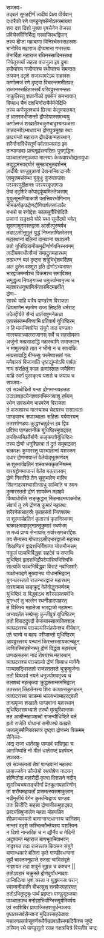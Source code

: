 सञ्जयः-   
तद्बलं सुमहद्दीर्णं त्वदीयं प्रेक्ष्य वीर्यवान्  
दधारैको रणे पाण्डून्वृषसेनोऽस्त्रमायया  
शरा दश दिशो मुक्ता वृषसेनेन तेजसा  
प्रविचेरुर्विनिर्भिद्य नरवाजिरथद्विपान्  
तस्य दीप्ता महाबाणा विनिश्चेरुस्सहस्रशः  
भानोरिव महाराज दीप्यमाना गभस्तयः  
तेनार्दिता महाराज रथिनस्सादिनस्तथा  
निपेतुरुर्व्यां सहसा वातनुन्ना इव द्रुमाः  
हयौघांश्च गजौघांश्च रथौघांश्च समन्ततः  
तापयन् ददृशे राजञ्समरेऽथ सहस्रशः  
कर्णात्मजं रणे दृष्ट्वा विचरन्तमभीतवत्  
राजानस्सहितास्सर्वे परिवव्रुस्समन्ततः  
नाकुलिस्तु शतानीको वृषसेनं समभ्ययात्  
विव्याध चैनं दशभिर्नाराचैर्मर्मभेदिभिः  
तस्य कर्णसुतश्चापं छित्त्वा केतुमपातयत्  
तं भ्रातरमभीप्सन्तो द्रौपदेयास्समभ्ययुः  
कर्णात्मजं शरव्रातैश्चक्रुश्चादृश्यमञ्जसा  
तान्नदन्तोऽभ्यधावन्त द्रोणपुत्रमुखा रथाः  
छादयन्तो महाराज द्रौपदेयान्महारथान्  
शरैर्नानाविधैस्तूर्णं पर्वताञ्जलदा इव  
तान्पाण्डवाः प्रत्यगृह्णंस्त्वरिताः पुत्रगृद्धिनः  
पाञ्चालास्सृञ्जया मात्स्याः केकयाश्चोद्यतायुधाः  
तद्युद्धमभवद्घोरं सुमहाद्भुतदर्शनम्  
त्वदीयैः पाण्डुपुत्राणां देवानामिव दानवैः  
एवमुत्तमसंरम्भा युयुधुः कुरुपाण्डवाः  
परस्परमुदीक्षन्तः परस्परकृतागसः  
तेषां ददृशिरे कोपाद्वपूंष्यमिततेजसाम्  
युयुत्सूनामिवाकाशे पतत्त्रिवरभोगिनाम्  
भीमकर्णकृपद्रोणद्रौणिपार्षतसात्यकैः  
बभासे स रणोद्देशः कालसूर्यैरिवोदितैः  
प्रजानां सङ्क्षये घोरे यथा सूर्योदयो भवेत्  
शूराणामुदयस्तद्वत्स आसीत्पुरुषर्षभ  
तदाऽऽसीत्तुमुलं युद्धं निघ्नतामितरेतरम्  
महारथानां बलिनां दानवानां यथाऽमरैः  
ततो युधिष्ठिरानीकमुदीर्णार्णवनिस्स्वनम्  
त्वदीयमवधीत्सैन्यं सम्प्रद्रुतमहारथम्  
तत्प्रभग्नं बलं दृष्ट्वा शत्रुभिर्भृशमर्दितम्  
अलं द्रुतेन वश्शूरा इति द्रोणोऽभ्यभाषत  
भारद्वाजममर्षश्च विक्रमश्च समाविशत्  
समुद्धृत्य निषङ्गाच्च धनुर्ज्यामवमृज्य च  
महाशरधनुष्पाणिर्यन्तारमिदमब्रवीत्  
द्रोणः-  
सारथे याहि यत्रैष पाण्डरेण विराजता  
ध्रियमाणेन च्छत्रेण राजा तिष्ठति धर्मराट्  
तदेतद्दीर्यते सैन्यं धार्तराष्ट्रमनेकधा  
एतत्संस्तम्भयिष्यामि प्रतिवार्य युधिष्ठिरम्  
न हि मामभिवर्षन्ति संयुगे तात पाण्डवाः  
मात्स्यपाञ्चालराजानस् सर्वे च सहसोमकाः  
अर्जुनो मत्प्रसादाद्धि महास्त्राणि समाप्तवान्  
न मामुत्सहते तात न भीमो न च सात्यकिः  
मत्प्रसादाद्धि बीभत्सुः परमेष्वासतां गतः  
ममैवास्त्रं विजानाति धृष्टद्युम्नोऽपि पार्षतः  
नायं संरक्षितुं कालः प्राणांस्तात जयैषिणा  
याहि स्वर्गं पुरस्कृत्य यशसे च जयाय च  
सञ्जयः-   
एवं सञ्चोदितो यन्ता द्रोणमभ्यवहत्ततः  
तदाऽश्वहृदयेनाश्वानभिमन्त्र्याशु हर्षयन्  
रथेन सवरूथेन भास्वरेण विराजता  
तं करूशाश्च मात्स्याश्च चेदयश्च ससात्वताः  
पाण्डवाश्च सपाञ्चालाः सहिताः पर्यवारयन्  
ततश्शोणहयः क्रुद्धश्चतुर्दन्त इव द्विपः  
प्रविश्य पाण्डवानीकं युधिष्ठिरमुपाद्रवत्  
तमविध्यच्छितैर्बाणैः कङ्कपत्रैर्युधिष्ठिरः  
तस्य द्रोणो धनुश्छित्वा तं द्रुतं समुपाद्रवत्  
चक्ररक्षः कुमारस्तु पाञ्चालानां यशस्करः  
दधार द्रोणमायान्तं वेलेवोद्भूतमर्णवम्  
स शूरमार्यव्रतिनं शस्त्रास्त्रकृतनिश्रमम्  
वारयद्द्रोणमायान्तं वेलेव मकरालयम्  
द्रोणे निवारिते तेन सुकुमारेण मारिष  
सिंहनादरवश्चासीत्साधु साध्विति च स्वनः  
कुमारस्ततो द्रोणं सायकेन महाहवे  
विव्याधोरसि सङ्क्रुद्धस् सिंहनादमथाकरोत्  
संवार्य तु रणे द्रोणस् कुमारं महारथः  
शरैरनेकसाहस्रैः कृतहस्तो जितक्लमः  
स शूरमार्यव्रतिनं कृतास्त्रं कृतनिस्वनम्  
चक्ररक्षमवामृद्नात्सुकुमारं रथर्षभम्  
स मध्यं प्राप्य सेनायास् सर्वास्समचरद्दिशः  
तव सैन्यस्य गोप्ताऽऽसीद्भारद्वाजो महारथः  
शिखण्डिनं द्वादशभिर्विंशत्या चोत्तमौजसम्  
नकुलं पञ्चभिर्विद्ध्वा सहदेवं च सप्तभिः  
युधिष्ठिरं द्वादशभिर्द्रौपदेयांस्त्रिभिस्त्रिभिः  
सात्यकिं पञ्चभिर्विद्ध्वा विराटं नवभिश्शरैः  
व्यक्षोभयद्रणे मुख्यानथ योधानभिद्रवन्  
युगन्धरस्ततो राजन्भारद्वाजं महारथम्  
वारयामास सङ्क्रुद्वं वेलेवोद्धृत्तमर्णवम्  
युधिष्ठिरं स विद्ध्वाऽथ शरैस्सन्नतपर्वभिः  
युगन्धरं तु भल्लेन रथनीडादपाहरत्  
तं विजित्य महातेजा भारद्वाजो महामनाः  
अभ्यवर्तत सम्प्रेप्सुः कुन्तीपुत्रं युधिष्ठिरम्  
ततो विराटद्रुपदौ केकयास्सात्यकिश्शलः  
व्याघ्रदत्तश्च पाञ्चल्यस्सिंहसेनश्च वीर्यवान्  
एते चान्ये च बहवः परीप्सन्तो युधिष्ठिरम्  
आवव्रुस्तस्य पन्थानं किरन्तस्सायकान्बहून्  
त्वरितस्सिंहसेनस्तु द्रोणं विद्ध्वा महारथम्  
प्राणदत्सहसा नादं रोषयंश्च महारथान्  
व्याघ्रदत्तश्च पाञ्चाल्यो द्रोणं विव्याध मार्गणैः  
पञ्चाशद्भिस्ततो राजंस्ततस्ते चुक्रुशुर्जनाः  
ततो विष्फार्य नयने धनुर्ज्यामवमृज्य च  
तलशब्दं महत्कृत्वा क्रुद्धस्तान्समभिद्रवत्  
ततस्तत् सिंहसेनस्य शिरः कायात्सकुण्डलम्  
व्याघ्रदत्तस्य चाक्रम्य भल्लाभ्यामाहरद्बली  
तान्प्रमृज्य शरव्रातैः पाण्डवानां महारथान्  
युधिष्ठिरसमभ्याशे तस्थौ मृत्युरिवान्तकः  
तत आसीन्महाञ्शब्दो राजन्यौधिष्ठिरे बले  
हृतो राजेति योधानां समीपस्थे यतव्रते  
जजल्पुस्सैनिकास्तत्र दृष्ट्वा द्रोणस्य विक्रमम्  
सैनिकाः-  
अद्य राजा धार्तराष्ट्रः पाण्डवं सन्निगृह्य च  
आगमिष्यति नो मीलं धार्तराष्ट्ं प्रहर्षयन्  
सञ्जयः-  
एवं सञ्जल्पतां तेषां पाण्डवानां महारथः  
प्रायाज्जवेन कौन्तेयो रथघोषेण नादयन्  
शोणितोदां महारौद्रीं कृत्वा विशसने नदीम्  
शूरास्थिचयसङ्कीर्णां प्रेतकूलापहारिणीम्  
तां शरौघमहावर्तां प्रासमत्स्यसमाकुलाम्  
नदीमुत्तीर्य वेगेन कुरून्विद्राव्य पाण्डवः  
ततः किरीटि सहसा द्रोणानीकमुपाद्रवत्  
छादयन्निषुजालेन महता मोहयन्निव  
शीघ्रमभ्यस्यतो बाणान्सन्दधानस्य चानिशम्  
नान्तरं ददृशे कश्चित्कौन्तेयस्य यशस्विनः  
न दिशो नान्तरिक्षं च न द्यौर्नैव च मेदिनी  
अदृश्यन्त महाराज बाणभूतमिवाभवन्  
नादृश्यत तदा राजंस्तत्र किञ्चन संयुगे  
बाणान्धकारे बलिना कृते गाण्डीवधन्वना  
सूर्ये चास्तमनुप्राप्ते रजसा चाभिसंवृते  
नाज्ञायत तदा शत्रुर्न सुहृन्न च कश्चन ||  
ततोऽपहारं चक्रुस्ते द्रोणदुर्योधनादयः  
तान्विदित्वा भृशं त्रस्ता न युद्धमनसः परान्  
स्वान्यनीकानि बीभत्सुश् शनकैरपहारयत्  
ततोऽभितुष्टुवुः पार्थं प्रहृष्टाः पाण्डुसृञ्जयाः  
पाञ्चालाश्च मनोज्ञाभिर्वाग्भिस्सूर्यमिवर्षयः  
एवं स्वशिबिरं प्रायाज्जितशत्रुर्धनञ्जयः  
पृष्ठतस्सर्वसैन्यानां मुदितस्सहकेशवः  
मसारगल्लर्कसुवर्णरूपैर्वज्रप्रवालैस्स्फटिकैश्च जुष्टे  
तस्मिन् रथे पाण्डुसुतो रराह नक्षत्रचित्रे वियतीव चन्द्रः   
